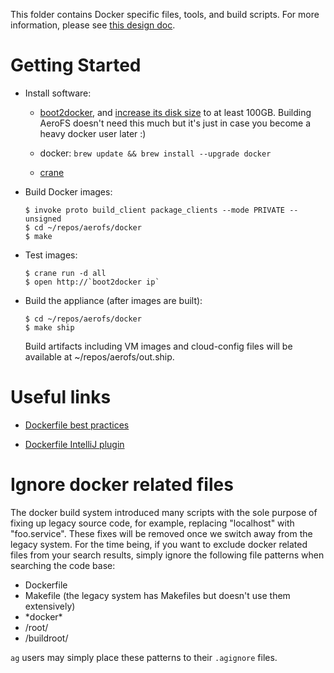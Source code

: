 This folder contains Docker specific files, tools, and build scripts. For more 
information, please see [this design doc](../docs/design/docker.md).

# Getting Started

- Install software:

    - [boot2docker](https://docs.docker.com/installation/mac/), and [increase its disk size](https://docs.docker.com/articles/b2d_volume_resize/) to at least 100GB. Building AeroFS
doesn't need this much but it's just in case you become a heavy docker user later :)

    - docker: `brew update && brew install --upgrade docker`
    
    - [crane](https://github.com/michaelsauter/crane#installation)

- Build Docker images:

      $ invoke proto build_client package_clients --mode PRIVATE --unsigned
      $ cd ~/repos/aerofs/docker
      $ make

- Test images:

      $ crane run -d all
      $ open http://`boot2docker ip`

- Build the appliance (after images are built):

      $ cd ~/repos/aerofs/docker
      $ make ship

  Build artifacts including VM images and cloud-config files will be available at ~/repos/aerofs/out.ship.

# Useful links

- [Dockerfile best practices](https://docs.docker.com/articles/dockerfile_best-practices/)

- [Dockerfile IntelliJ plugin](https://github.com/masgari/docker-intellij-idea)

# Ignore docker related files

The docker build system introduced many scripts with the sole purpose of fixing up legacy source code, for example,  replacing "localhost" with "foo.service". These fixes will be removed once we switch away from the legacy system. For the time being, if you want to exclude docker related files from your search results, simply ignore the following file patterns when searching the code base:

- Dockerfile
- Makefile (the legacy system has Makefiles but doesn't use them extensively)
- \*docker\*
- /root/
- /buildroot/

`ag` users may simply place these patterns to their `.agignore` files.
